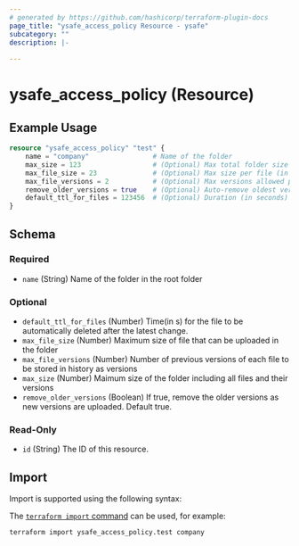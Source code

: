 ```yaml
---
# generated by https://github.com/hashicorp/terraform-plugin-docs
page_title: "ysafe_access_policy Resource - ysafe"
subcategory: ""
description: |-
  
---
```


# ysafe_access_policy (Resource)



## Example Usage

```terraform
resource "ysafe_access_policy" "test" {
    name = "company"                # Name of the folder
    max_size = 123                  # (Optional) Max total folder size (in bytes)
    max_file_size = 23              # (Optional) Max size per file (in bytes)
    max_file_versions = 2           # (Optional) Max versions allowed per file
    remove_older_versions = true    # (Optional) Auto-remove oldest version if limit is reached
    default_ttl_for_files = 123456  # (Optional) Duration (in seconds) to retain a file from the time of its latest version upload
}
```

<!-- schema generated by tfplugindocs -->
## Schema

### Required

- `name` (String) Name of the folder in the root folder

### Optional

- `default_ttl_for_files` (Number) Time(in s) for the file to be automatically deleted after the latest change.
- `max_file_size` (Number) Maximum size of file that can be uploaded in the folder
- `max_file_versions` (Number) Number of previous versions of each file to be stored in history as versions
- `max_size` (Number) Maimum size of the folder including all files and their versions
- `remove_older_versions` (Boolean) If true, remove the older versions as new versions are uploaded. Default true.

### Read-Only

- `id` (String) The ID of this resource.

## Import

Import is supported using the following syntax:

The [`terraform import` command](https://developer.hashicorp.com/terraform/cli/commands/import) can be used, for example:

```shell
terraform import ysafe_access_policy.test company
```
